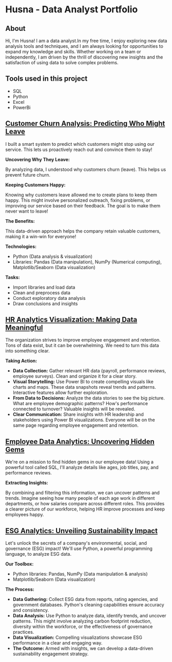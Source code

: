 # Husna - Data Analyst Portfolio
## About
Hi, I'm Husna! I am a data analyst.In my free time, I enjoy exploring new data analysis tools and techniques, and I am always looking for opportunities to expand my knowledge and skills. Whether working on a team or independently, I am driven by the thrill of discovering new insights and the satisfaction of using data to solve complex problems.

## Tools used in this project
- SQL
- Python
- Excel
- PowerBi
  
## [Customer Churn Analysis: Predicting Who Might Leave](https://github.com/Husna426/Project/blob/main/customer%20churn%20records.ipynb)

 I built a smart system to predict which customers might stop using our service. This lets us proactively reach out and convince them to stay!

**Uncovering Why They Leave:**

By analyzing data, I understood why customers churn (leave). This helps us prevent future churn.

**Keeping Customers Happy:**

Knowing why customers leave allowed me to create plans to keep them happy. This might involve personalized outreach, fixing problems, or improving our service based on their feedback. The goal is to make them never want to leave!

**The Benefits:**

This data-driven approach helps the company retain valuable customers, making it a win-win for everyone!

**Technologies:**

- Python (Data analysis & visualization)
- Libraries: Pandas (Data manipulation), NumPy (Numerical computing), Matplotlib/Seaborn (Data visualization)

**Tasks:**

- Import libraries and load data
- Clean and preprocess data
- Conduct exploratory data analysis
- Draw conclusions and insights

## [HR Analytics Visualization: Making Data Meaningful](https://github.com/Husna426/Project/blame/main/HR%20Analytics.pbix)

The organization strives to improve employee engagement and retention. Tons of data exist, but it can be overwhelming. We need to turn this data into something clear.

**Taking Action:**

- **Data Collection:** Gather relevant HR data (payroll, performance reviews, employee surveys). Clean and organize it for a clear story.
- **Visual Storytelling:** Use Power BI to create compelling visuals like charts and maps. These data snapshots reveal trends and patterns. Interactive features allow further exploration.
- **From Data to Decisions:** Analyze the data stories to see the big picture. What are employee demographic patterns? How's performance connected to turnover? Valuable insights will be revealed.
- **Clear Communication:** Share insights with HR leadership and stakeholders using Power BI visualizations. Everyone will be on the same page regarding employee engagement and retention.

## [Employee Data Analytics: Uncovering Hidden Gems](https://github.com/Husna426/Project/blob/main/HR%20data%20query.sql)

We're on a mission to find hidden gems in our employee data! Using a powerful tool called SQL, I'll analyze details like ages, job titles, pay, and performance reviews.

**Extracting Insights:**

By combining and filtering this information, we can uncover patterns and trends. Imagine seeing how many people of each age work in different departments, or how salaries compare across different roles. This provides a clearer picture of our workforce, helping HR improve processes and keep employees happy.

## [ESG Analytics: Unveiling Sustainability Impact](https://github.com/Husna426/Project/blob/main/ESG%20data%20analytics%20project%20(3).ipynb)

Let's unlock the secrets of a company's environmental, social, and governance (ESG) impact! We'll use Python, a powerful programming language, to analyze ESG data.

**Our Toolbox:**

- Python libraries: Pandas, NumPy (Data manipulation & analysis)
- Matplotlib/Seaborn (Data visualization)

**The Process:**

- **Data Gathering:** Collect ESG data from reports, rating agencies, and government databases. Python's cleaning capabilities ensure accuracy and consistency.
- **Data Analysis:** Use Python to analyze data, identify trends, and uncover patterns. This might involve analyzing carbon footprint reduction, diversity within the workforce, or the effectiveness of governance practices.
- **Data Visualization:** Compelling visualizations showcase ESG performance in a clear and engaging way.
- **The Outcome:** Armed with insights, we can develop a data-driven sustainability engagement strategy.
